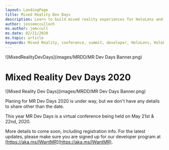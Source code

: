 ```yaml
---
layout: LandingPage
title: Mixed Reality Dev Days
description: Learn to build mixed reality experiences for HoloLens and immersive headsets.
author: jessemcculloch 
ms.author: jemccull
ms.date: 02/21/2020
ms.topic: article
keywords: Mixed Reality, conference, summit, developer, HoloLens, HoloLens 2, Kinect
---
```


![MixedRealityDevDays](images/MRDD/MR Dev Days Banner.png)

# Mixed Reality Dev Days 2020

![Mixed Reality Dev Days](images/MRDD/MR Dev Days Banner.png)

Planing for MR Dev Days 2020 is under way, but we don't have any details to share other than the date.

This year MR Dev Days is a virtual conference being held on May 21st & 22nd, 2020.

More details to come soon, including registration info.  For the latest updates, please make sure you are signed up for our developer program at [https://aka.ms/IWantMR](https://aka.ms/IWantMR).
